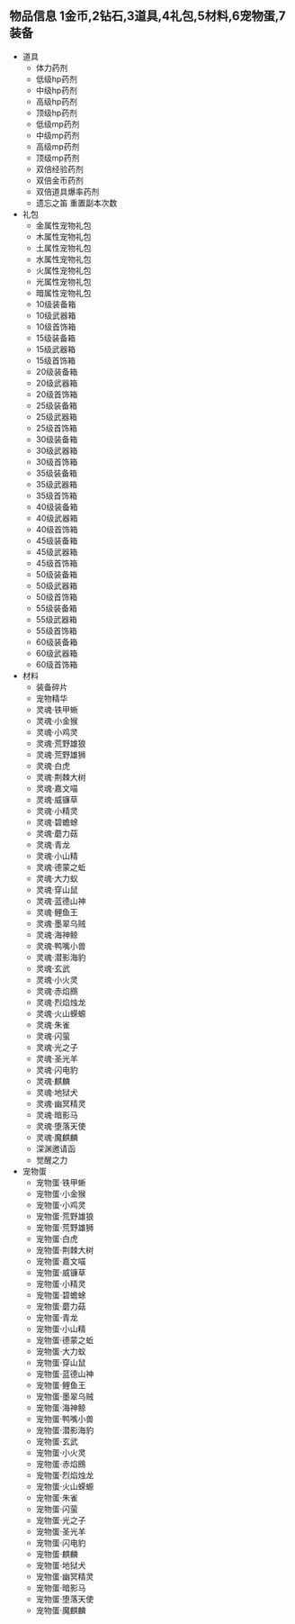 ## 物品信息 1金币,2钻石,3道具,4礼包,5材料,6宠物蛋,7装备
- 道具
    - 体力药剂
    - 低级hp药剂
    - 中级hp药剂
    - 高级hp药剂
    - 顶级hp药剂
    - 低级mp药剂
    - 中级mp药剂
    - 高级mp药剂
    - 顶级mp药剂
    - 双倍经验药剂
    - 双倍金币药剂
    - 双倍道具爆率药剂
    - 遗忘之笛 重置副本次数
- 礼包
    - 金属性宠物礼包
    - 木属性宠物礼包
    - 土属性宠物礼包
    - 水属性宠物礼包
    - 火属性宠物礼包
    - 光属性宠物礼包
    - 暗属性宠物礼包
    - 10级装备箱
    - 10级武器箱
    - 10级首饰箱
    - 15级装备箱
    - 15级武器箱
    - 15级首饰箱
    - 20级装备箱
    - 20级武器箱
    - 20级首饰箱
    - 25级装备箱
    - 25级武器箱
    - 25级首饰箱
    - 30级装备箱
    - 30级武器箱
    - 30级首饰箱
    - 35级装备箱
    - 35级武器箱
    - 35级首饰箱
    - 40级装备箱
    - 40级武器箱
    - 40级首饰箱
    - 45级装备箱
    - 45级武器箱
    - 45级首饰箱
    - 50级装备箱
    - 50级武器箱
    - 50级首饰箱
    - 55级装备箱
    - 55级武器箱
    - 55级首饰箱
    - 60级装备箱
    - 60级武器箱
    - 60级首饰箱
- 材料
    - 装备碎片
    - 宠物精华
    - 灵魂·铁甲蜥
    - 灵魂·小金猴
    - 灵魂·小鸡灵
    - 灵魂·荒野雄狼
    - 灵魂·荒野雄狮
    - 灵魂·白虎
    - 灵魂·荆棘大树
    - 灵魂·嘉文喵
    - 灵魂·威镰草
    - 灵魂·小精灵
    - 灵魂·碧蟾蜍
    - 灵魂·蘑力菇
    - 灵魂·青龙
    - 灵魂·小山精
    - 灵魂·德蒙之蚯
    - 灵魂·大力蚁
    - 灵魂·穿山鼠
    - 灵魂·蓝德山神
    - 灵魂·鲤鱼王
    - 灵魂·墨翠乌贼
    - 灵魂·海神鲸
    - 灵魂·鸭嘴小兽
    - 灵魂·潜影海豹
    - 灵魂·玄武
    - 灵魂·小火灵
    - 灵魂·赤焰鴖
    - 灵魂·烈焰烛龙
    - 灵魂·火山蝾螈
    - 灵魂·朱雀
    - 灵魂·闪萤
    - 灵魂·光之子
    - 灵魂·圣光羊
    - 灵魂·闪电豹
    - 灵魂·麒麟
    - 灵魂·地狱犬
    - 灵魂·幽冥精灵
    - 灵魂·暗影马
    - 灵魂·堕落天使
    - 灵魂·魔麒麟
    - 深渊邀请函
    - 觉醒之力
- 宠物蛋
    - 宠物蛋·铁甲蜥
    - 宠物蛋·小金猴
    - 宠物蛋·小鸡灵
    - 宠物蛋·荒野雄狼
    - 宠物蛋·荒野雄狮
    - 宠物蛋·白虎
    - 宠物蛋·荆棘大树
    - 宠物蛋·嘉文喵
    - 宠物蛋·威镰草
    - 宠物蛋·小精灵
    - 宠物蛋·碧蟾蜍
    - 宠物蛋·蘑力菇
    - 宠物蛋·青龙
    - 宠物蛋·小山精
    - 宠物蛋·德蒙之蚯
    - 宠物蛋·大力蚁
    - 宠物蛋·穿山鼠
    - 宠物蛋·蓝德山神
    - 宠物蛋·鲤鱼王
    - 宠物蛋·墨翠乌贼
    - 宠物蛋·海神鲸
    - 宠物蛋·鸭嘴小兽
    - 宠物蛋·潜影海豹
    - 宠物蛋·玄武
    - 宠物蛋·小火灵
    - 宠物蛋·赤焰鴖
    - 宠物蛋·烈焰烛龙
    - 宠物蛋·火山蝾螈
    - 宠物蛋·朱雀
    - 宠物蛋·闪萤
    - 宠物蛋·光之子
    - 宠物蛋·圣光羊
    - 宠物蛋·闪电豹
    - 宠物蛋·麒麟
    - 宠物蛋·地狱犬
    - 宠物蛋·幽冥精灵
    - 宠物蛋·暗影马
    - 宠物蛋·堕落天使
    - 宠物蛋·魔麒麟
